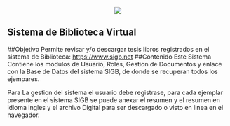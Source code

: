 <p align="center"><img src="https://laravel.com/assets/img/components/logo-laravel.svg"></p>


## Sistema de Biblioteca Virtual
##Objetivo
Permite revisar y/o descargar tesis libros registrados en el sistema de Biblioteca: https://www.sigb.net
##Contenido
Este Sistema Contiene los modulos de Usuario, Roles, Gestion de Documentos y enlace con la Base de Datos del sistema SIGB, de donde se recuperan todos los ejempares.

Para La gestion del sistema el usuario debe registrase, para cada ejemplar presente en el sistema SIGB se puede anexar el resumen y el resumen en idioma ingles y el archivo Digital para ser descargado o visto en linea en el navegador.
